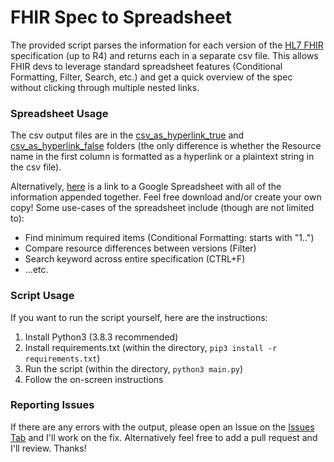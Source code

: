 # FHIR Spec to Spreadsheet

The provided script parses the information for each version of the [HL7 FHIR](https://www.hl7.org/fhir/) specification (up to R4) and returns each in a separate csv file. This allows FHIR devs to leverage standard spreadsheet features (Conditional Formatting, Filter, Search, etc.) and get a quick overview of the spec without clicking through multiple nested links.

### Spreadsheet Usage
The csv output files are in the [csv_as_hyperlink_true](/csv_as_hyperlink_true) and [csv_as_hyperlink_false](/csv_as_hyperlink_false) folders (the only difference is whether the Resource name in the first column is formatted as a hyperlink or a plaintext string in the csv file).

Alternatively, [here](https://docs.google.com/spreadsheets/d/1UvllrIFaPJLsM5I9lvm03DQiSxLQOxO3Ma2Jg_KT7eI/edit?usp=sharing) is a link to a Google Spreadsheet with all of the information appended together. Feel free download and/or create your own copy! Some use-cases of the spreadsheet include (though are not limited to):
- Find minimum required items (Conditional Formatting: starts with "1..")
- Compare resource differences between versions (Filter)
- Search keyword across entire specification (CTRL+F)
- ...etc.

### Script Usage
If you want to run the script yourself, here are the instructions:
1. Install Python3 (3.8.3 recommended)
2. Install requirements.txt (within the directory, `pip3 install -r requirements.txt`)
3. Run the script (within the directory, `python3 main.py`)
4. Follow the on-screen instructions

### Reporting Issues
If there are any errors with the output, please open an Issue on the [Issues Tab](https://github.com/ericpan64/fhir-spec-as-csv/issues) and I'll work on the fix. Alternatively feel free to add a pull request and I'll review. Thanks!
